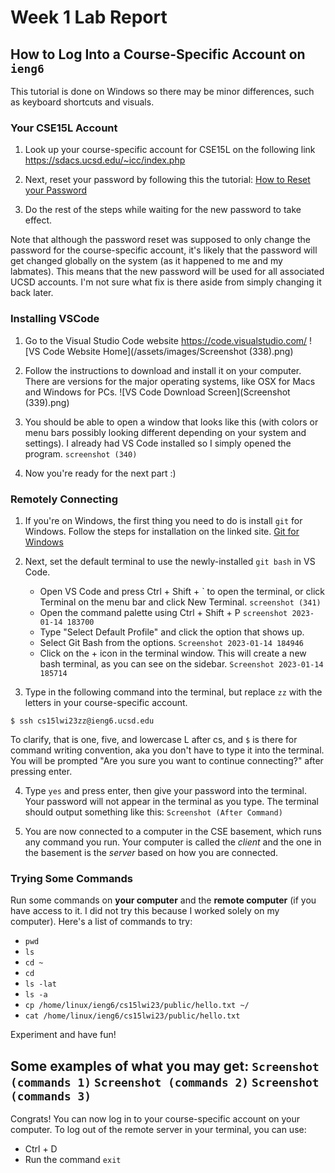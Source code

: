 # Week 1 Lab Report

## How to Log Into a Course-Specific Account on `ieng6`
This tutorial is done on Windows so there may be minor differences, such as keyboard shortcuts and visuals.

### Your CSE15L Account

1. Look up your course-specific account for CSE15L on the following link https://sdacs.ucsd.edu/~icc/index.php

2. Next, reset your password by following this the tutorial: [How to Reset your Password](https://docs.google.com/document/d/1hs7CyQeh-MdUfM9uv99i8tqfneos6Y8bDU0uhn1wqho/edit)

3. Do the rest of the steps while waiting for the new password to take effect.

Note that although the password reset was supposed to only change the password for the course-specific account, it's likely that the password will get changed globally on the system (as it happened to me and my labmates). This means that the new password will be used for all associated UCSD accounts. I'm not sure what fix is there aside from simply changing it back later.

### Installing VSCode
1. Go to the Visual Studio Code website https://code.visualstudio.com/
![VS Code Website Home](/assets/images/Screenshot (338).png)

2. Follow the instructions to download and install it on your computer.  There are versions for the major operating systems, like OSX for Macs and Windows for PCs.
![VS Code Download Screen](Screenshot (339).png)

3. You should be able to open a window that looks like this (with colors or menu bars possibly looking different depending on your system and settings). I already had VS Code installed so I simply opened the program.
`screenshot (340)`

4. Now you're ready for the next part :)

### Remotely Connecting

1. If you're on Windows, the first thing you need to do is install `git` for Windows. Follow the steps for installation on the linked site. [Git for Windows](https://gitforwindows.org/)

2. Next, set the default terminal to use the newly-installed `git bash` in VS Code.
   * Open VS Code and press Ctrl + Shift + \` to open the terminal, or click Terminal on the menu bar and click New Terminal. `screenshot (341)`
   * Open the command palette using Ctrl + Shift + P `screenshot 2023-01-14 183700`
   * Type "Select Default Profile" and click the option that shows up.
   * Select Git Bash from the options. `Screenshot 2023-01-14 184946`
   * Click on the + icon in the terminal window. This will create a new bash terminal, as you can see on the sidebar. `Screenshot 2023-01-14 185714`
3. Type in the following command into the terminal, but replace `zz` with the letters in your course-specific account.

```$ ssh cs15lwi23zz@ieng6.ucsd.edu```

To clarify, that is one, five, and lowercase L after cs, and `$` is there for command writing convention, aka you don't have to type it into the terminal. You will be prompted "Are you sure you want to continue connecting?" after pressing enter.

4. Type `yes` and press enter, then give your password into the terminal. Your password will not appear in the terminal as you type. The terminal should output something like this: `Screenshot (After Command)`

5. You are now connected to a computer in the CSE basement, which runs any command you run. Your computer is called the *client* and the one in the basement is the *server* based on how you are connected.

### Trying Some Commands

Run some commands on **your computer** and the **remote computer** (if you have access to it. I did not try this because I worked solely on my computer). Here's a list of commands to try:
   * `pwd`
   * `ls`
   * `cd ~`
   * `cd`
   * `ls -lat`
   * `ls -a`
   * `cp /home/linux/ieng6/cs15lwi23/public/hello.txt ~/`
   * `cat /home/linux/ieng6/cs15lwi23/public/hello.txt`

Experiment and have fun!

Some examples of what you may get:
`Screenshot (commands 1)`
`Screenshot (commands 2)`
`Screenshot (commands 3)`
---
Congrats! You can now log in to your course-specific account on your computer. To log out of the remote server in your terminal, you can use:
   * Ctrl + D
   * Run the command `exit`
